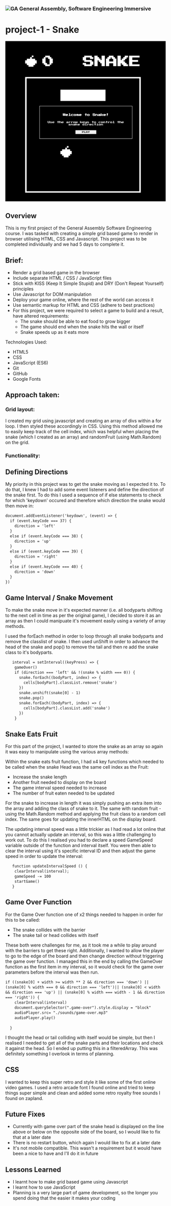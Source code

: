 ### ![GA](https://cloud.githubusercontent.com/assets/40461/8183776/469f976e-1432-11e5-8199-6ac91363302b.png) General Assembly, Software Engineering Immersive

# project-1 - Snake

![Homepage](ReadMeImages/HP.png)

## Overview

This is my first project of the General Assembly Software Engineering course. I was tasked with creating a simple grid based game to render in browser utilising HTML, CSS and Javascript. This project was to be completed individually and we had 5 days to complete it. 

## Brief:
- Render a grid based game in the browser
- Include separate HTML / CSS / JavaScript files
- Stick with KISS (Keep It Simple Stupid) and DRY (Don't Repeat Yourself) principles
- Use Javascript for DOM manipulation
- Deploy your game online, where the rest of the world can access it
- Use semantic markup for HTML and CSS (adhere to best practices)
- For this project, we were required to select a game to build and a result, have altered requirements:
    - The snake should be able to eat food to grow bigger
    - The game should end when the snake hits the wall or itself
    - Snake speeds up as it eats more

Technologies Used:
- HTML5
- CSS
- JavaScript (ES6)
- Git
- GitHub
- Google Fonts

## Approach taken:

### Grid layout:
I created my grid using javascript and creating an array of divs within a for loop. I then styled these accordingly in CSS. Using this method allowed me to easily keep track of the cell index, which was helpful when placing the snake (which I created as an array) and randomFruit (using Math.Random) on the grid. 

### Functionality:

## Defining Directions 
My priority in this project was to get the snake moving as I expected it to. To do that, I knew I had to add some event listeners and define the direction of the snake first. To do this I used a sequence of if else statements to check for which 'keydown' occured and therefore which direction the snake would then move in:

```
document.addEventListener('keydown', (event) => {
  if (event.keyCode === 37) {
    direction = 'left'
  }
  else if (event.keyCode === 38) {
    direction = 'up'
  }
  else if (event.keyCode === 39) {
    direction = 'right'
  }
  else if (event.keyCode === 40) {
    direction = 'down'
  }
})
```

## Game Interval / Snake Movement
To make the snake move in it's expected manner (i.e. all bodyparts shifting to the next cell in time as per the original game), I decided to store it as an array as then I could manipuate it's movement easily using a variety of array methods. 

I used the forEach method in order to loop through all snake bodyparts and remove the classlist of snake. I then used unShift in order to advance the head of the snake and pop() to remove the tail and then re add the snake class to it's bodyparts. 

````
   interval = setInterval((keyPress) => {
    gameOver()
    if (direction === 'left' && !(snake % width === 0)) {
      snake.forEach((bodyPart, index) => {
        cells[bodyPart].classList.remove('snake')
      })
      snake.unshift(snake[0] - 1)
      snake.pop()
      snake.forEach((bodyPart, index) => {
        cells[bodyPart].classList.add('snake')
      })
    }

````

## Snake Eats Fruit 
For this part of the project, I wanted to store the snake as an array so again it was easy to manipulate using the various array methods: 

Within the snake eats fruit function, I had x4 key functions which needed to be called when the snake Head was the same cell index as the Fruit:

- Increase the snake length 
- Another fruit needed to display on the board 
- The game interval speed needed to increase
- The number of fruit eaten needed to be updated 

For the snake to increase in length it was simply pushing an extra item into the array and adding the class of snake to it. The same with random fruit - using the Math.Random method and applying the fruit class to a random cell index. The same goes for updating the innerHTML on the display board. 

The updating interval speed was a little trickier as I had read a lot online that you cannot actually update an interval, so this was a little challenging to work out. To do this I realised you had to declare a speed GameSpeed variable outside of the function and interval itself. You were then able to clear the interval using it's specific interval ID and then adjust the game speed in order to update the interval:

`````
   function updateIntervalSpeed () {
    clearInterval(interval);
    gameSpeed -= 100
    startGame()
   }
`````

## Game Over Function 
For the Game Over function one of x2 things needed to happen in order for this to be called:
- The snake collides with the barrier 
- The snake tail or head collides with itself

These both were challenges for me, as it took me a while to play around with the barriers to get these right. Additionally, I wanted to allow the player to go to the edge of the board and then change direction without triggering the game over function. I managed this in the end by calling the GameOver function as the first item in my interval, so it would check for the game over parameters before the interval was then run. 

````
if ((snake[0] + width >= width ** 2 && direction === 'down') || (snake[0] % width === 0 && direction === 'left')|| (snake[0] < width && direction === 'up') || (snake[0] % width === width - 1 && direction === 'right')) {
    clearInterval(interval)
    document.querySelector(".game-over").style.display = "block"
    audioPlayer.src= "./sounds/game-over.mp3"
    audioPlayer.play()

  }
````

I thought the head or tail colliding with itself would be simple, but then I realised I needed to get all of the snake parts and their locations and check it against the head. So I ended up putting this in a filteredArray. This was definitely something I overlook in terms of planning. 


## CSS
I wanted to keep this super retro and style it like some of the first online video games. I used a retro arcade font I found online and tried to keep things super simple and clean and added some retro royalty free sounds I found on zapland. 

## Future Fixes
- Currently with game over part of the snake head is displayed on the line above or below on the opposite side of the board, so I would like to fix that at a later date 
- There is no restart button, which again I would like to fix at a later date 
- It's not mobile compatible. This wasn't a requirement but it would have been a nice to have and I'll do it in future


## Lessons Learned 
- I learnt how to make grid based game using Javascript 
- I learnt how to use JavaScript
- Planning is a very large part of game development, so the longer you spend doing that the easier it makes your coding 
